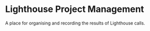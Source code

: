 # Lighthouse Project Management

A place for organising and recording the results of Lighthouse calls.
